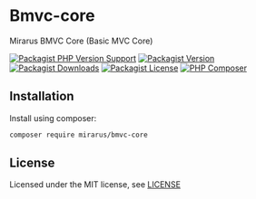 # Bmvc-core

Mirarus BMVC Core (Basic MVC Core)

[![Packagist PHP Version Support](https://img.shields.io/packagist/php-v/mirarus/bmvc-core?style=flat-square)](https://packagist.org/packages/mirarus/bmvc-core)
[![Packagist Version](https://img.shields.io/packagist/v/mirarus/bmvc-core?style=flat-square)](https://packagist.org/packages/mirarus/bmvc-core)
[![Packagist Downloads](https://img.shields.io/packagist/dt/mirarus/bmvc-core?style=flat-square)](https://packagist.org/packages/mirarus/bmvc-core)
[![Packagist License](https://img.shields.io/packagist/l/mirarus/bmvc-core?style=flat-square)](https://packagist.org/packages/mirarus/bmvc-core)
[![PHP Composer](https://img.shields.io/github/workflow/status/mirarus/bmvc-core/PHP%20Composer/main?style=flat-square)](https://github.com/mirarus/bmvc-core/actions/workflows/php.yml)


## Installation

Install using composer:

```bash
composer require mirarus/bmvc-core
```

## License

Licensed under the MIT license, see [LICENSE](LICENSE)
